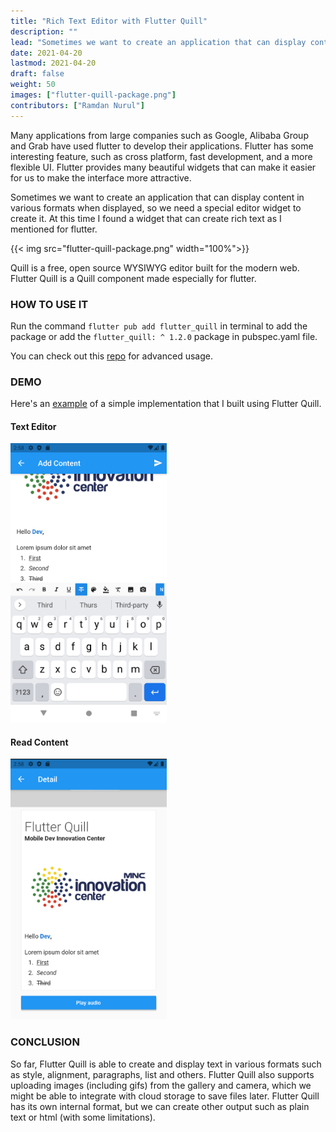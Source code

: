 ```yaml
---
title: "Rich Text Editor with Flutter Quill"
description: ""
lead: "Sometimes we want to create an application that can display content in various formats when displayed, so we need a special editor widget to create it. At this time I found a widget that can create rich text as I mentioned for flutter."
date: 2021-04-20
lastmod: 2021-04-20
draft: false
weight: 50
images: ["flutter-quill-package.png"]
contributors: ["Ramdan Nurul"]
---
```

Many applications from large companies such as Google, Alibaba Group and Grab have used flutter to develop their applications. Flutter has some interesting feature, such as cross platform, fast development, and a more flexible UI. Flutter provides many beautiful widgets that can make it easier for us to make the interface more attractive.

Sometimes we want to create an application that can display content in various formats when displayed, so we need a special editor widget to create it. At this time I found a widget that can create rich text as I mentioned for flutter.


{{< img src="flutter-quill-package.png" width="100%">}}

Quill is a free, open source WYSIWYG editor built for the modern web. Flutter Quill is a Quill component made especially for flutter.

### HOW TO USE IT
Run the command `flutter pub add flutter_quill` in terminal to add the package or add the `flutter_quill: ^ 1.2.0` package in pubspec.yaml file.

You can check out this [repo](https://github.com/singerdmx/flutter-quill) for advanced usage.

### DEMO
Here's an [example](https://gitlab.com/ramdannur/simple-text-editor) of a simple implementation that I built using Flutter Quill.

#### Text Editor
[<img src="quill-text-editor.png" width="250"/>](quill-text-editor.png)

#### Read Content
[<img src="quill-read-content.png" width="250"/>](quill-read-content.png)

### CONCLUSION
So far, Flutter Quill is able to create and display text in various formats such as style, alignment, paragraphs, list and others. Flutter Quill also supports uploading images (including gifs) from the gallery and camera, which we might be able to integrate with cloud storage to save files later. Flutter Quill has its own internal format, but we can create other output such as plain text or html (with some limitations).
